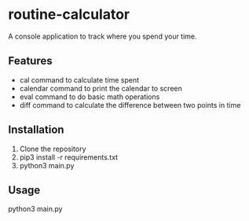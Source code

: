 # routine-calculator
A console application to track where you spend your time.

## Features
- cal command to calculate time spent
- calendar command to print the calendar to screen
- eval command to do basic math operations
- diff command to calculate the difference between two points in time

## Installation
1. Clone the repository
2. pip3 install -r requirements.txt
3. python3 main.py

## Usage
python3 main.py
